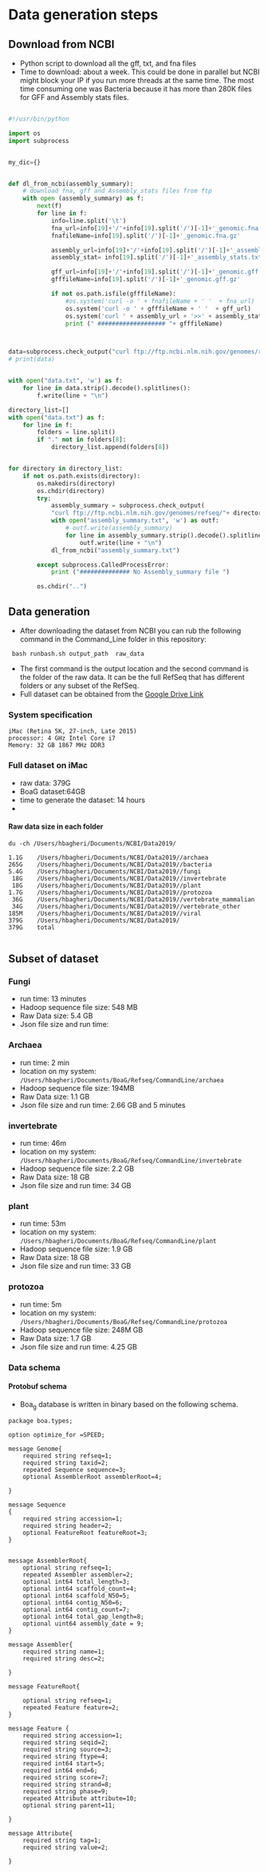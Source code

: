 
# Data generation steps

## Download from NCBI
* Python script to download all the gff, txt, and fna files
* Time to download:  about a week. This could be done in parallel but NCBI might block your IP if you run more threads at the same time. The most time consuming one was Bacteria because it has more than 280K files for GFF and Assembly stats files.


```Python

#!/usr/bin/python

import os
import subprocess


my_dic={}


def dl_from_ncbi(assembly_summary):
    # download fna, gff and Assembly_stats files from ftp
    with open (assembly_summary) as f:
        next(f)
        for line in f:
            info=line.split('\t')
            fna_url=info[19]+'/'+info[19].split('/')[-1]+'_genomic.fna.gz'
            fnafileName=info[19].split('/')[-1]+'_genomic.fna.gz'

            assembly_url=info[19]+'/'+info[19].split('/')[-1]+'_assembly_stats.txt'
            assembly_stat= info[19].split('/')[-1]+'_assembly_stats.txt'

            gff_url=info[19]+'/'+info[19].split('/')[-1]+'_genomic.gff.gz'
            gfffileName=info[19].split('/')[-1]+'_genomic.gff.gz'

            if not os.path.isfile(gfffileName):
                #os.system('curl -o ' + fnafileName + ' '  + fna_url)
                os.system('curl -o ' + gfffileName + ' '  + gff_url)
                os.system('curl ' + assembly_url + '>>' + assembly_stat )
                print (" ################### "+ gfffileName)



data=subprocess.check_output("curl ftp://ftp.ncbi.nlm.nih.gov/genomes/refseq/", shell=True)
# print(data)


with open("data.txt", 'w') as f:
    for line in data.strip().decode().splitlines():
        f.write(line + "\n")

directory_list=[]
with open("data.txt") as f:
    for line in f:
        folders = line.split()
        if "." not in folders[8]:
            directory_list.append(folders[8])


for directory in directory_list:
    if not os.path.exists(directory):
        os.makedirs(directory)
        os.chdir(directory)
        try:
            assembly_summary = subprocess.check_output(
            "curl ftp://ftp.ncbi.nlm.nih.gov/genomes/refseq/"+ directory + "/assembly_summary.txt", shell=True)
            with open("assembly_summary.txt", 'w') as outf:
                # outf.write(assembly_summary)
                for line in assembly_summary.strip().decode().splitlines():
                    outf.write(line + "\n")
            dl_from_ncbi("assembly_summary.txt")

        except subprocess.CalledProcessError:
            print ("############## No Assembly_summary file ")

        os.chdir("..")
```


## Data generation
* After downloading the dataset from NCBI you can rub the following command in the Command_Line folder in this repository:

```
 bash runbash.sh output_path  raw_data
```
*  The first command is the output location and the second command is the folder of the raw data. It can be the full RefSeq that has different folders or any subset of the RefSeq.
* Full dataset can be obtained from the [Google Drive Link](https://drive.google.com/drive/folders/1u-APb-clMbPNpHXhalthPWEDsNT-OtnX?usp=sharing)


### System specification
```
iMac (Retina 5K, 27-inch, Late 2015)
processor: 4 GHz Intel Core i7
Memory: 32 GB 1867 MHz DDR3
```

### Full dataset on iMac
* raw data: 379G
* BoaG dataset:64GB
* time to generate the dataset: 14 hours
*

#### Raw data size in each folder

```
du -ch /Users/hbagheri/Documents/NCBI/Data2019/

1.1G	/Users/hbagheri/Documents/NCBI/Data2019//archaea
265G	/Users/hbagheri/Documents/NCBI/Data2019//bacteria
5.4G	/Users/hbagheri/Documents/NCBI/Data2019//fungi
 18G	/Users/hbagheri/Documents/NCBI/Data2019//invertebrate
 18G	/Users/hbagheri/Documents/NCBI/Data2019//plant
1.7G	/Users/hbagheri/Documents/NCBI/Data2019//protozoa
 36G	/Users/hbagheri/Documents/NCBI/Data2019//vertebrate_mammalian
 34G	/Users/hbagheri/Documents/NCBI/Data2019//vertebrate_other
185M	/Users/hbagheri/Documents/NCBI/Data2019//viral
379G	/Users/hbagheri/Documents/NCBI/Data2019/
379G	total


```

## Subset of dataset
### Fungi
* run time: 13 minutes
* Hadoop sequence file size: 548 MB
* Raw Data size: 5.4 GB
* Json file size and run time:

### Archaea
* run time: 2 min
* location on my system: ```/Users/hbagheri/Documents/BoaG/Refseq/CommandLine/archaea```
* Hadoop sequence file size: 194MB
* Raw Data size: 1.1 GB
* Json file size and run time: 2.66 GB and 5 minutes


### invertebrate
* run time:  46m
* location on my system: ```/Users/hbagheri/Documents/BoaG/Refseq/CommandLine/invertebrate```
* Hadoop sequence file size: 2.2 GB
* Raw Data size: 18 GB
* Json file size and run time: 34 GB


### plant
* run time:  53m
* location on my system: ```/Users/hbagheri/Documents/BoaG/Refseq/CommandLine/plant```
* Hadoop sequence file size: 1.9   GB
* Raw Data size:  18 GB
* Json file size and run time: 33 GB


### protozoa
* run time:  5m
* location on my system: ```/Users/hbagheri/Documents/BoaG/Refseq/CommandLine/protozoa```
* Hadoop sequence file size: 248M   GB
* Raw Data size:  1.7 GB
* Json file size and run time: 4.25 GB



### Data schema

#### Protobuf schema
* Boa<sub>g</sub> database is written in binary based on the following schema.

```
package boa.types;

option optimize_for =SPEED;

message Genome{
	required string refseq=1;
    required string taxid=2;
	repeated Sequence sequence=3;
	optional AssemblerRoot assemblerRoot=4;

}

message Sequence
{
	required string accession=1;
	required string header=2;
	optional FeatureRoot featureRoot=3;
}


message AssemblerRoot{
	optional string refseq=1;
	repeated Assembler assembler=2;      
	optional int64 total_length=3;
	optional int64 scaffold_count=4;  
	optional int64 scaffold_N50=5;
	optional int64 contig_N50=6;
	optional int64 contig_count=7;
	optional int64 total_gap_length=8;
	optional uint64 assembly_date = 9;
}

message Assembler{
   	required string name=1;
	required string desc=2;

}

message FeatureRoot{

    optional string refseq=1;
    repeated Feature feature=2;
}

message Feature {
    required string accession=1;
	required string seqid=2;
	required string source=3;
	required string ftype=4;
	required int64 start=5;
	required int64 end=6;
	required string score=7;
	required string strand=8;
	required string phase=9;
	repeated Attribute attribute=10;
	optional string parent=11;

}

message Attribute{
	required string tag=1;
	required string value=2;

}


```
